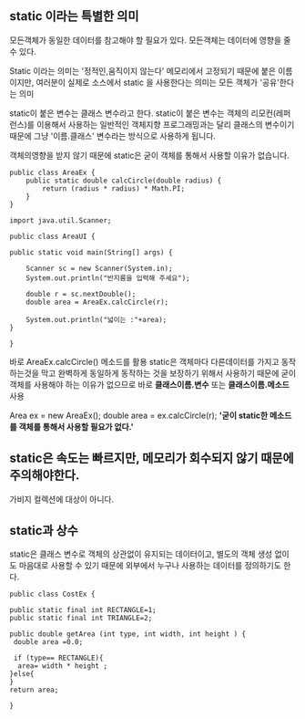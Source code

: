 ## **static 이라는 특별한 의미**

모든객체가 동일한 데이터를 참고해야 할 필요가 있다.
모든객체는 데이터에 영향을 줄 수 있다.

Static 이라는 의미는 '정적인,움직이지 않는다'
메모리에서 고정되기 때문에 붙은 이름이지만, 여러분이 실제로 소스에서 static 을 사용한다는 의미는 모든 객체가 '공유'한다는 의미

static이 붙은 변수는 클래스 변수라고 한다.
static이 붙은 변수는 객체의 리모컨(레퍼런스)를 이용해서 사용하는 일반적인 객체지향 프로그래밍과는 달리 클래스의 변수이기때문에 그냥 '이름.클래스' 변수라는 방식으로 사용하게 됩니다.

객체의영향을 받지 않기 때문에 static은 굳이 객체를 통해서 사용할 이유가 없습니다. 

    public class AreaEx {
    	public static double calcCircle(double radius) {
    		return (radius * radius) * Math.PI;
    	}
    }

    import java.util.Scanner;
    
    public class AreaUI {
	
	public static void main(String[] args) {
		
		Scanner sc = new Scanner(System.in);
		System.out.println("반지름을 입력해 주세요");
		
		double r = sc.nextDouble();
		double area = AreaEx.calcCircle(r);
		
		System.out.println("넓이는 :"+area);
	}

    }

바로 AreaEx.calcCircle() 메소드를 활용
static은 객체마다 다른데이터를 가지고 동작하는것을 막고 완벽하게 동일하게 동작하는 것을 보장하기 위해서 사용하기 때문에 굳이 객체를 사용해야 하는 이유가 없으므로 바로 **클래스이름.변수** 또는 **클래스이름.메소드** 사용

Area ex = new AreaEx();
double area = ex.calcCircle(r);
**'굳이 static한 메소드를 객체를 통해서 사용할 필요가 없다.'**

## static은 속도는 빠르지만, 메모리가 회수되지 않기 때문에 주의해야한다.
가비지 컬렉션에 대상이 아니다.



## static과 상수
static은 클래스 변수로 객체의 상관없이 유지되는 데이터이고, 별도의 객체 생성 없이도 마음대로 사용할 수 있기 때문에 외부에서 누구나 사용하는 데이터를 정의하기도 한다.

    public class CostEx {
    
    public static final int RECTANGLE=1;
    public static final int TRIANGLE=2;
    
    public double getArea (int type, int width, int height ) {
     double area =0.0;
     
     if (type== RECTANGLE){
      area= width * height ;
    }else{
    }
    return area;
    
    }

